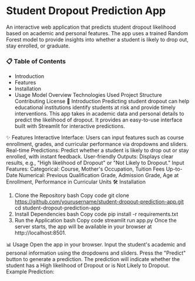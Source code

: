# Student Dropout Prediction App

An interactive web application that predicts student dropout likelihood based on academic and personal features. The app uses a trained Random Forest model to provide insights into whether a student is likely to drop out, stay enrolled, or graduate.

### 📋 Table of Contents
- Introduction
- Features
- Installation
- Usage
Model Overview
Technologies Used
Project Structure
Contributing
License
🚀 Introduction
Predicting student dropout can help educational institutions identify students at risk and provide timely interventions. This app takes in academic data and personal details to predict the likelihood of dropout. It provides an easy-to-use interface built with Streamlit for interactive predictions.

✨ Features
Interactive Interface: Users can input features such as course enrollment, grades, and curricular performance via dropdowns and sliders.
Real-time Predictions: Predict whether a student is likely to drop out or stay enrolled, with instant feedback.
User-friendly Outputs: Displays clear results, e.g., "High likelihood of Dropout" or "Not Likely to Dropout."
Input Features:
Categorical: Course, Mother's Occupation, Tuition Fees Up-to-Date
Numerical: Previous Qualification Grade, Admission Grade, Age at Enrollment, Performance in Curricular Units
🛠 Installation
1. Clone the Repository
bash
Copy code
git clone https://github.com/yourusername/student-dropout-prediction-app.git
cd student-dropout-prediction-app
2. Install Dependencies
bash
Copy code
pip install -r requirements.txt
3. Run the Application
bash
Copy code
streamlit run app.py
Once the server starts, the app will be available in your browser at http://localhost:8501.

📊 Usage
Open the app in your browser.
Input the student's academic and personal information using the dropdowns and sliders.
Press the "Predict" button to generate a prediction.
The prediction will indicate whether the student has a High likelihood of Dropout or is Not Likely to Dropout.
Example Prediction:
